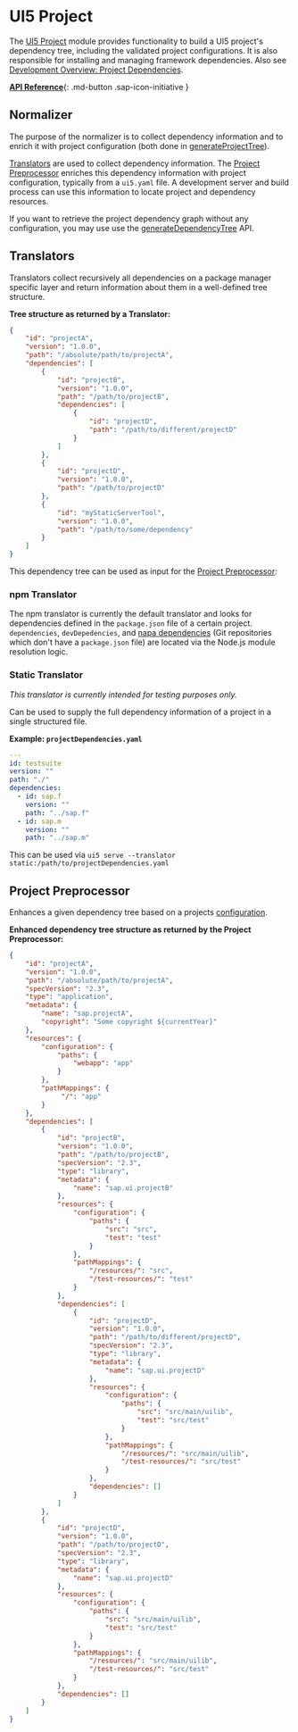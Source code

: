 # UI5 Project

The [UI5 Project](https://github.com/SAP/ui5-project) module provides functionality to build a UI5 project's dependency tree, including the validated project configurations. It is also responsible for installing and managing framework dependencies. Also see [Development Overview: Project Dependencies](./Overview.md#project-dependencies).

[**API Reference**](https://sap.github.io/ui5-tooling/api/module-@ui5_project.html){: .md-button .sap-icon-initiative }

## Normalizer
The purpose of the normalizer is to collect dependency information and to enrich it with project configuration (both done in [generateProjectTree](https://sap.github.io/ui5-tooling/api/module-@ui5_project.normalizer.html#.generateProjectTree)).

[Translators](#translators) are used to collect dependency information. The [Project Preprocessor](#project-preprocessor) enriches this dependency information with project configuration, typically from a `ui5.yaml` file. A development server and build process can use this information to locate project and dependency resources.

If you want to retrieve the project dependency graph without any configuration, you may use use the [generateDependencyTree](https://sap.github.io/ui5-tooling/api/module-@ui5_project.normalizer.html#.generateDependencyTree) API.

## Translators
Translators collect recursively all dependencies on a package manager specific layer and return information about them in a well-defined tree structure.

**Tree structure as returned by a Translator:**
````json
{
    "id": "projectA",
    "version": "1.0.0",
    "path": "/absolute/path/to/projectA",
    "dependencies": [
        {
            "id": "projectB",
            "version": "1.0.0",
            "path": "/path/to/projectB",
            "dependencies": [
                {
                    "id": "projectD",
                    "path": "/path/to/different/projectD"
                }
            ]
        },
        {
            "id": "projectD",
            "version": "1.0.0",
            "path": "/path/to/projectD"
        },
        {
            "id": "myStaticServerTool",
            "version": "1.0.0",
            "path": "/path/to/some/dependency"
        }
    ]
}
````
This dependency tree can be used as input for the [Project Preprocessor](#project-preprocessor):

### npm Translator
The npm translator is currently the default translator and looks for dependencies defined in the `package.json` file of a certain project. `dependencies`, `devDepedencies`, and [napa dependencies](https://github.com/shama/napa) (Git repositories which don't have a `package.json` file) are located via the Node.js module resolution logic.

### Static Translator
*This translator is currently intended for testing purposes only.*

Can be used to supply the full dependency information of a project in a single structured file.

**Example: `projectDependencies.yaml`**
````yaml
---
id: testsuite
version: ""
path: "./"
dependencies:
  - id: sap.f
    version: ""
    path: "../sap.f"
  - id: sap.m
    version: ""
    path: "../sap.m"
````

This can be used via `ui5 serve --translator static:/path/to/projectDependencies.yaml`

## Project Preprocessor
Enhances a given dependency tree based on a projects [configuration](./Configuration.md).

**Enhanced dependency tree structure as returned by the Project Preprocessor:**
````json
{
    "id": "projectA",
    "version": "1.0.0",
    "path": "/absolute/path/to/projectA",
    "specVersion": "2.3",
    "type": "application",
    "metadata": {
        "name": "sap.projectA",
        "copyright": "Some copyright ${currentYear}"
    },
    "resources": {
        "configuration": {
            "paths": {
                "webapp": "app"
            }
        },
        "pathMappings": {
             "/": "app"
        }
    },
    "dependencies": [
        {
            "id": "projectB",
            "version": "1.0.0",
            "path": "/path/to/projectB",
            "specVersion": "2.3",
            "type": "library",
            "metadata": {
                "name": "sap.ui.projectB"
            },
            "resources": {
                "configuration": {
                    "paths": {
                        "src": "src",
                        "test": "test"
                    }
                },
                "pathMappings": {
                    "/resources/": "src",
                    "/test-resources/": "test"
                }
            },
            "dependencies": [
                {
                    "id": "projectD",
                    "version": "1.0.0",
                    "path": "/path/to/different/projectD",
                    "specVersion": "2.3",
                    "type": "library",
                    "metadata": {
                        "name": "sap.ui.projectD"
                    },
                    "resources": {
                        "configuration": {
                            "paths": {
                                "src": "src/main/uilib",
                                "test": "src/test"
                            }
                        },
                        "pathMappings": {
                            "/resources/": "src/main/uilib",
                            "/test-resources/": "src/test"
                        }
                    },
                    "dependencies": []
                }
            ]
        },
        {
            "id": "projectD",
            "version": "1.0.0",
            "path": "/path/to/projectD",
            "specVersion": "2.3",
            "type": "library",
            "metadata": {
                "name": "sap.ui.projectD"
            },
            "resources": {
                "configuration": {
                    "paths": {
                        "src": "src/main/uilib",
                        "test": "src/test"
                    }
                },
                "pathMappings": {
                    "/resources/": "src/main/uilib",
                    "/test-resources/": "src/test"
                }
            },
            "dependencies": []
        }
    ]
}
````
